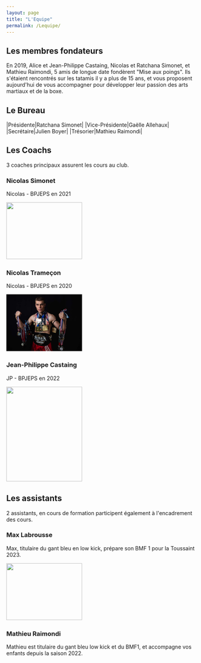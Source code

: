 ```yaml
---
layout: page
title: "L'Equipe"
permalink: /Lequipe/
---
```


## Les membres fondateurs

En 2019, Alice et Jean-Philippe Castaing, Nicolas et Ratchana Simonet, et Mathieu Raimondi, 5 amis de longue date fondèrent "Mise aux poings". Ils s'étaient rencontrés sur les tatamis il y a plus de 15 ans, et vous proposent aujourd'hui de vous accompagner pour développer leur passion des arts martiaux et de la boxe.

## Le Bureau

|Présidente|Ratchana Simonet|
|Vice-Présidente|Gaëlle Allehaux|
|Secrétaire|Julien Boyer|
|Trésorier|Mathieu Raimondi|

## Les Coachs

3 coaches principaux assurent les cours au club.

### Nicolas Simonet

Nicolas - BPJEPS en 2021

<img src="/assets/images/Nicolas_S1.jpg" width="200" height="150" />

### Nicolas Trameçon

Nicolas - BPJEPS en 2020

<img src="/assets/images/Nicolas_T_.jpg" width="200" height="150" />


### Jean-Philippe Castaing

JP - BPJEPS en 2022

<img src="/assets/images/_6161058.jpg" width="200" height="250" />

## Les assistants

2 assistants, en cours de formation participent également à l'encadrement des cours.

### Max Labrousse

Max, titulaire du gant bleu en low kick, prépare son BMF 1 pour la Toussaint 2023.

<img src="/assets/images/_6161125.jpg" width="200" height="150" />

### Mathieu Raimondi

Mathieu est titulaire du gant bleu low kick et du BMF1, et accompagne vos enfants depuis la saison 2022.

